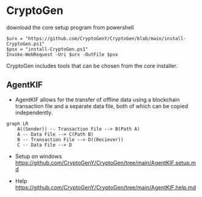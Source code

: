 # CryptoGen

download the core setup program from powershell
```
$urx = "https://github.com/CryptoGenY/CryptoGen/blob/main/install-CryptoGen.ps1"
$psx = "install-CryptoGen.ps1"
Invoke-WebRequest -Uri $urx -OutFile $psx
```
CryptoGen includes tools that can be chosen from the core installer.

## AgentKIF

* AgentKIF allows for the transfer of offline data using a blockchain transaction file and a separate data file, both of which can be copied independently.
```mermaid
graph LR
    A((Sender)) -- Transaction File --> B(Path A)
    A -- Data File --> C(Path B)
    B -- Transaction File --> D((Reciever))
    C -- Data File --> D
```
* Setup on windows
&emsp;https://github.com/CryptoGenY/CryptoGen/tree/main/AgentKIF.setup.md

* Help
&emsp;https://github.com/CryptoGenY/CryptoGen/tree/main/AgentKIF.help.md
  


